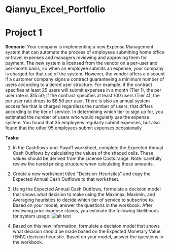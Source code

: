 # Qianyu_Excel_Portfolio

# Project 1
**Scenario**:
Your company is implementing a new Expense Management system that can automate the process of
employees submitting home office or travel expenses and managers reviewing and approving them for
payment.
The new system is licensed from the vendor on a per-user and per-month basis, so when an employee
submits an expense, your company is charged for that use of the system. However, the vendor offers a
discount if a customer company signs a contract guaranteeing a minimum number of users according to
a tiered user structure. For example, if the contract specifies at least 25 users will submit expenses in a
month (Tier 1), the per user rate is $15.50; if the contract specifies at least 100 users (Tier 4), the per
user rate drops to $6.50 per user. There is also an annual system access fee that is charged regardless
the number of users, that differs according to the tier of service.
In determining which tier to sign up for, you estimated the number of users who would regularly use the
expense system. You found that 35 employees regularly submit expenses, but also found that the other
95 employees submit expenses occasionally

**Tasks**:
1. In the Cashflows-and-Payoff worksheet, complete the Expected Annual Cash Outflows by
calculating the values of the shaded cells. These values should be derived from the License Costs
range. Note: carefully review the tiered pricing structure when calculating these amounts.
2. Create a new worksheet titled "Decision-Heuristics” and copy the Expected Annual Cash Outflows
to that worksheet.
3. Using the Expected Annual Cash Outflows, formulate a decision model that shows what decision to
make using the Maximax, Maximin, and Averaging heuristics to decide which tier of service to
subscribe to. Based on your model, answer the questions in the workbook.
After reviewing prior expense claims, you estimate the following likelihoods for system usage:
![alt text](https://raw.githubusercontent.com/liuqianyu821/Qianyu_Excel_Portfolio/main/Screenshot%202022-03-16%20224342.png)

4. Based on this new information, formulate a decision model that shows what decision should be
made based on the Expected Monetary Value (EMV) decision heuristic. Based on your model,
answer the questions in the workbook.
